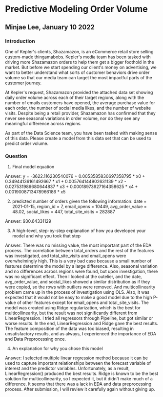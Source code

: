 # Predictive Modeling Order Volume
## Minjae Lee, January 10 2022

### Introduction
One of Kepler's clients, Shazamazon, is an eCommerce retail store selling custom-made thingamabobs. Kepler's media team has been tasked with driving more Shazamazon orders to help them get a bigger foothold in the market. But before we start spending our client's money on advertising, we want to better understand what sorts of customer behaviors drive order volume so that our media team can target the most impactful parts of the customer journey.

At Kepler's request, Shazamazon provided the attached data set showing daily order volume across each of their target regions, along with the number of emails customers have opened, the average purchase value for each order, the number of social media likes, and the number of website visits. Despite being a retail provider, Shazamazon has confirmed that they never see seasonal variations in order volume, nor do they see any meaningful difference across regions.

As part of the Data Science team, you have been tasked with making sense of this data. Please create a model from this data set that can be used to predict order volume.

### Question
1. Final model equation

Answer: 
y = -3622.116230540076 + 0.0053585830697358795 * x0 + 0.34944136161492667 * x1 + 0.005764144902631139 * x2 - 0.027531986680644837 * x3 + 0.00018973927164358625 * x4 + 0.0019008713478966186 * x5


2. predicted number of orders given the following information: date = 2021-01-15, region_id = 7, email_opens = 10449, avg_order_value = 48.02, social_likes = 447, total_site_visits = 282887

Answer: 930.64331129


3. A high-level, step-by-step explanation of how you developed your model and why you took that step

Answer: There was no missing value, the most important part of the EDA process. The correlation between total_orders and the rest of the features was investigated, and total_site_visits and email_opens were overwhelmingly high. This is a very bad case because a small number of features determine the model by a large difference. Also, seasonal variation and no differences across regions were found, but upon investigation, there was no significant effect. Then I looked at the outelier, and the date, avg_order_value, and social_likes showed a similar distribution as if they were copied, so the rows with outliers were removed. And multicollinearity problem came up in the process of investigation using OLS. Also, it was expected that it would not be easy to make a good model due to the high P-value of other features except for email_opens and total_site_visits. The model was created using Ridge regularization, which is the best for multicollinearity, but the result was not significantly different from LinearRegression. I tried all regressors through Pipeline, but got similar or worse results. In the end, LinearRegression and Ridge gave the best results. The feature composition of the data was too biased, resulting in unsatisfactory results, and as always, I experienced the importance of EDA and Data Preprocessing once.


4. An explanation for why you chose this model

Answer: I selected multiple linear regression method because it can be used to capture important relationships between the forecast variable of interest and the predictor variables. Unfortunately, as a result, LinearRegression() produced the best results. Ridge is known to be the best solution for multicollinearity, so I expected it, but it didn't make much of a difference. It seems that there was a lack in EDA and data preprocessing process. After submission, I will review it carefully again without giving up.

